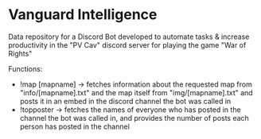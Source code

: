 # Vanguard Intelligence
 
Data repository for a Discord Bot developed to automate tasks & increase productivity in the "PV Cav" discord server for playing the game "War of Rights"

Functions:

- !map [mapname] -> fetches information about the requested map from "info/[mapname].txt" and the map itself from "img/[mapname].txt" and posts it in an embed in the discord channel the bot was called in
- !topposter -> fetches the names of everyone who has posted in the channel the bot was called in, and provides the number of posts each person has posted in the channel
